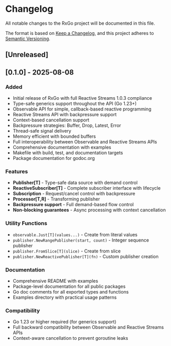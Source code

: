 # Changelog

All notable changes to the RxGo project will be documented in this file.

The format is based on [Keep a Changelog](https://keepachangelog.com/en/1.0.0/),
and this project adheres to [Semantic Versioning](https://semver.org/spec/v2.0.0.html).

## [Unreleased]

## [0.1.0] - 2025-08-08

### Added
- Initial release of RxGo with full Reactive Streams 1.0.3 compliance
- Type-safe generics support throughout the API (Go 1.23+)
- Observable API for simple, callback-based reactive programming
- Reactive Streams API with backpressure support
- Context-based cancellation support
- Backpressure strategies: Buffer, Drop, Latest, Error
- Thread-safe signal delivery
- Memory efficient with bounded buffers
- Full interoperability between Observable and Reactive Streams APIs
- Comprehensive documentation with examples
- Makefile with build, test, and documentation targets
- Package documentation for godoc.org

### Features
- **Publisher[T]** - Type-safe data source with demand control
- **ReactiveSubscriber[T]** - Complete subscriber interface with lifecycle
- **Subscription** - Request/cancel control with backpressure
- **Processor[T,R]** - Transforming publisher
- **Backpressure support** - Full demand-based flow control
- **Non-blocking guarantees** - Async processing with context cancellation

### Utility Functions
- `observable.Just[T](values...)` - Create from literal values
- `publisher.NewRangePublisher(start, count)` - Integer sequence publisher
- `publisher.FromSlice[T](slice)` - Create from slice
- `publisher.NewReactivePublisher[T](fn)` - Custom publisher creation

### Documentation
- Comprehensive README with examples
- Package-level documentation for all public packages
- Go doc comments for all exported types and functions
- Examples directory with practical usage patterns

### Compatibility
- Go 1.23 or higher required (for generics support)
- Full backward compatibility between Observable and Reactive Streams APIs
- Context-aware cancellation to prevent goroutine leaks